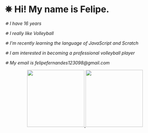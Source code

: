 # ✵ Hi! My name is Felipe.
_✵ I have 16 years_

_✵ I really like Volleyball_

_✵ I'm recently learning the language of JavaScript and Scratch_

_✵ I am interested in becoming a professional volleyball player_

_✵ My email is felipefernandes123098@gmail.com_

<div align="center">
  <a href="https://github.com/Felipe-Guedes">
  <img height="180em" src="https://github-readme-stats.vercel.app/api?username=Felipe-Guedes&show_icons=true&theme=great-gatsby&include_all_commits=true&count_private=true"/>
  <img height="180em" src="https://github-readme-stats.vercel.app/api/top-langs/?username=Felipe-Guedes&layout=compact&langs_count=7&theme=great-gatsby"/>
</div>
 
 
